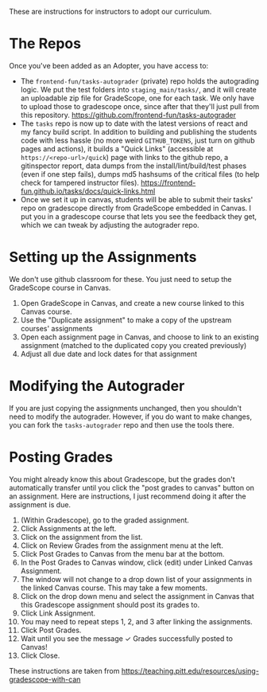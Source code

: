 These are instructions for instructors to adopt our curriculum.

# The Repos

Once you've been added as an Adopter, you have access to:

- The `frontend-fun/tasks-autograder` (private) repo holds the autograding logic. We put the test folders into `staging_main/tasks/`, and it will create an uploadable zip file for GradeScope, one for each task. We only have to upload those to gradescope once, since after that they'll just pull from this repository. <https://github.com/frontend-fun/tasks-autograder>
- The `tasks` repo is now up to date with the latest versions of react and my fancy build script. In addition to building and publishing the students code with less hassle (no more weird `GITHUB_TOKENS`, just turn on github pages and actions), it builds a "Quick Links" (accessible at `https://<repo-url>/quick`) page with links to the github repo, a gitinspector report, data dumps from the install/lint/build/test phases (even if one step fails), dumps md5 hashsums of the critical files (to help check for tampered instructor files). <https://frontend-fun.github.io/tasks/docs/quick-links.html>
- Once we set it up in canvas, students will be able to submit their tasks' repo on gradescope directly from GradeScope embedded in Canvas. I put you in a gradescope course that lets you see the feedback they get, which we can tweak by adjusting the autograder repo.

# Setting up the Assignments

We don't use github classroom for these. You just need to setup the GradeScope course in Canvas.

1) Open GradeScope in Canvas, and create a new course linked to this Canvas course.
2) Use the "Duplicate assignment" to make a copy of the upstream courses' assignments
3) Open each assignment page in Canvas, and choose to link to an existing assignment (matched to the duplicated copy you created previously)
4) Adjust all due date and lock dates for that assignment

# Modifying the Autograder

If you are just copying the assignments unchanged, then you shouldn't need to modify the autograder. However, if you do want to make changes, you can fork the `tasks-autograder` repo and then use the tools there.

# Posting Grades

You might already know this about Gradescope, but the grades don't automatically transfer until you click the "post grades to canvas" button on an assignment. Here are instructions, I just recommend doing it after the assignment is due.

1. (Within Gradescope), go to the graded assignment.
  1. Click Assignments at the left.
  2. Click on the assignment from the list.
2. Click on Review Grades from the assignment menu at the left.
3. Click Post Grades to Canvas from the menu bar at the bottom.
4. In the Post Grades to Canvas window, click (edit) under Linked Canvas Assignment.
5. The window will not change to a drop down list of your assignments in the linked Canvas course. This may take a few moments.
6. Click on the drop down menu and select the assignment in Canvas that this Gradescope assignment should post its grades to.
7. Click Link Assignment.
  1. You may need to repeat steps 1, 2, and 3 after linking the assignments.
8. Click Post Grades.
9. Wait until you see the message ✓ Grades successfully posted to Canvas!
10. Click Close.

These instructions are taken from <https://teaching.pitt.edu/resources/using-gradescope-with-can>
